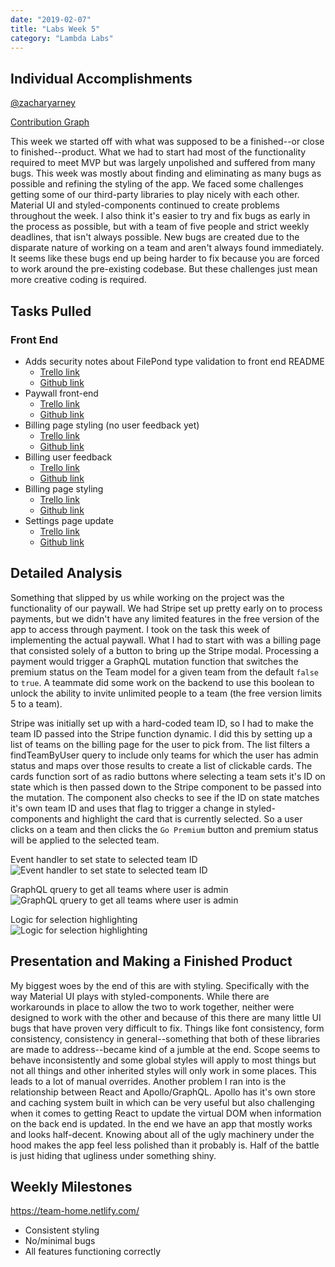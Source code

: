 ```yaml
---
date: "2019-02-07"
title: "Labs Week 5"
category: "Lambda Labs"
---
```


## Individual Accomplishments

[@zacharyarney](https://github.com/zacharyarney)

[Contribution Graph](https://github.com/Lambda-School-Labs/labs9-team-home/graphs/contributors?from=2019-01-19&to=2019-01-27&type=c 'Github Repository Contribution Graph')

<!-- Provide a paragraph (5-8 sentences) summarizing the work you did this week, the challenges you faced, the tools you used, and your accomplishments. -->
This week we started off with what was supposed to be a finished--or close to finished--product. What we had to start had most of the functionality required to meet MVP but was largely unpolished and suffered from many bugs. This week was mostly about finding and eliminating as many bugs as possible and refining the styling of the app. We faced some challenges getting some of our third-party libraries to play nicely with each other. Material UI and styled-components continued to create problems throughout the week. I also think it's easier to try and fix bugs as early in the process as possible, but with a team of five people and strict weekly deadlines, that isn't always possible. New bugs are created due to the disparate nature of working on a team and aren't always found immediately. It seems like these bugs end up being harder to fix because you are forced to work around the pre-existing codebase. But these challenges just mean more creative coding is required. 

## Tasks Pulled

### Front End

- Adds security notes about FilePond type validation to front end README
  - [Trello link](https://trello.com/c/zgXRYpcd/189-security-readme)
  - [Github link](https://github.com/Lambda-School-Labs/labs9-team-home/pull/189)
- Paywall front-end
  - [Trello link](https://trello.com/c/hSCR6UvV/156-paywall)
  - [Github link](https://github.com/Lambda-School-Labs/labs9-team-home/pull/203)
- Billing page styling (no user feedback yet)
  - [Trello link](https://trello.com/c/aXKFSq0B/3-billing-page)
  - [Github link](https://github.com/Lambda-School-Labs/labs9-team-home/pull/208)
- Billing user feedback
  - [Trello link](https://trello.com/c/aXKFSq0B/3-billing-page)
  - [Github link](https://github.com/Lambda-School-Labs/labs9-team-home/pull/216)
- Billing page styling
  - [Trello link](https://trello.com/c/aXKFSq0B/3-billing-page)
  - [Github link](https://github.com/Lambda-School-Labs/labs9-team-home/pull/218)
- Settings page update
  - [Trello link](https://trello.com/c/zUffKRE4/4-user-settings-page)
  - [Github link](https://github.com/Lambda-School-Labs/labs9-team-home/pull/232)

## Detailed Analysis

<!-- Pick one of your tickets and provide a detailed analysis of the work you did. This should be approximately 1/4 page of text, and at least three screenshots. -->
Something that slipped by us while working on the project was the functionality of our paywall. We had Stripe set up pretty early on to process payments, but we didn't have any limited features in the free version of the app to access through payment. I took on the task this week of implementing the actual paywall. What I had to start with was a billing page that consisted solely of a button to bring up the Stripe modal. Processing a payment would trigger a GraphQL mutation function that switches the premium status on the Team model for a given team from the default `false` to `true`. A teammate did some work on the backend to use this boolean to unlock the ability to invite unlimited people to a team (the free version limits 5 to a team). 

Stripe was initially set up with a hard-coded team ID, so I had to make the team ID passed into the Stripe function dynamic. I did this by setting up a list of teams on the billing page for the user to pick from. The list filters a findTeamByUser query to include only teams for which the user has admin status and maps over those results to create a list of clickable cards. The cards function sort of as radio buttons where selecting a team sets it's ID on state which is then passed down to the Stripe component to be passed into the mutation. The component also checks to see if the ID on state matches it's own team ID and uses that flag to trigger a change in styled-components and highlight the card that is currently selected. So a user clicks on a team and then clicks the `Go Premium` button and premium status will be applied to the selected team.



Event handler to set state to selected team ID<br />
![Event handler to set state to selected team ID](https://www.dropbox.com/s/z9tmxqjrzt9i6y9/Screen%20Shot%202019-02-08%20at%2012.17.36%20AM.png?raw=1 'Event handler to set state to selected team ID')

GraphQL qruery to get all teams where user is admin<br />
![GraphQL qruery to get all teams where user is admin](https://www.dropbox.com/s/95gsd0p2c73he04/Screen%20Shot%202019-02-08%20at%2012.20.44%20AM.png?raw=1 'GraphQL qruery to get all teams where user is admin')

Logic for selection highlighting<br />
![Logic for selection highlighting](https://www.dropbox.com/s/h0j7ixyd18pwb39/Screen%20Shot%202019-02-08%20at%2012.22.03%20AM.png?raw=1 'Logic for selection highlighting')

## Presentation and Making a Finished Product

<!-- Description from labs training kit page for the week -->
My biggest woes by the end of this are with styling. Specifically with the way Material UI plays with styled-components. While there are workarounds in place to allow the two to work together, neither were designed to work with the other and because of this there are many little UI bugs that have proven very difficult to fix. Things like font consistency, form consistency, consistency in general--something that both of these libraries are made to address--became kind of a jumble at the end. Scope seems to behave inconsistently and some global styles will apply to most things but not all things and other inherited styles will only work in some places. This leads to a lot of manual overrides. Another problem I ran into is the relationship between React and Apollo/GraphQL. Apollo has it's own store and caching system built in which can be very useful but also challenging when it comes to getting React to update the virtual DOM when information on the back end is updated. In the end we have an app that mostly works and looks half-decent. Knowing about all of the ugly machinery under the hood makes the app feel less polished than it probably is. Half of the battle is just hiding that ugliness under something shiny.

## Weekly Milestones

https://team-home.netlify.com/

- Consistent styling
- No/minimal bugs
- All features functioning correctly
